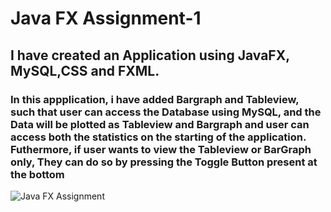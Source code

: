<h1>Java FX Assignment-1</h1>
<h2>I have created an Application using JavaFX, MySQL,CSS and FXML.</h2>
<h3>In this appplication, i have added Bargraph and Tableview, such that user can access the Database using MySQL, and the Data will be plotted as Tableview and Bargraph and user can access both the statistics on the starting of the application. Futhermore, if user wants to view the Tableview or BarGraph only, They can do so by pressing the Toggle Button present at the bottom</h3>
<img src="https://github.com/Ranshiv/JavaFX-Assignment-1-Toggle/assets/126970975/736f0ac0-9089-49ad-b3c5-3366830d143a" alt="Java FX Assignment"/>
